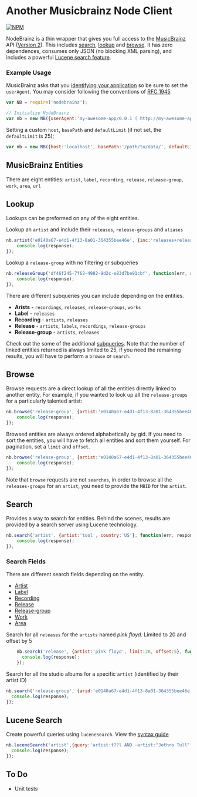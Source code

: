 # Another Musicbrainz Node Client

[![NPM](https://nodei.co/npm/nodebrainz.png?downloads=true)](https://nodei.co/npm/nodebrainz/)

NodeBrainz is a thin wrapper that gives you full access to the [MusicBrainz](http://musicbrainz.org/) API ([Version 2](http://musicbrainz.org/doc/Development/XML_Web_Service/Version_2/)). This includes [search](http://musicbrainz.org/doc/Development/XML_Web_Service/Version_2/Search), [lookup](http://musicbrainz.org/doc/Development/XML_Web_Service/Version_2/#Lookups) and [browse](http://musicbrainz.org/doc/Development/XML_Web_Service/Version_2/#Browse). It has zero dependences, consumes only JSON (no blocking XML parsing), and includes a powerful [Lucene search feature](#lucene-search).

### Example Usage

MusicBrainz asks that you [identifying your application](http://musicbrainz.org/doc/Development/XML_Web_Service/Version_2#Identifying_your_application_to_the_MusicBrainz_Web_Service) so be sure to set the `userAgent`. You may consider following the conventions of [RFC 1945](http://tools.ietf.org/html/rfc1945#section-3.7)

```javascript
var NB = require('nodebrainz');

// Initialize NodeBrainz
var nb = new NB({userAgent:'my-awesome-app/0.0.1 ( http://my-awesome-app.com )'});
```

Setting a custom `host`, `basePath` and `defaultLimit` (if not set, the `defaultLimit` is 25);

```javascript
var nb = new NB({host:'localhost', basePath:'/path/to/data/', defaultLimit:50});
```

## MusicBrainz Entities

There are eight entities: `artist`, `label`, `recording`, `release`, `release-group`, `work`, `area`, `url`

## Lookup

Lookups can be preformed on any of the eight entities.

Lookup an `artist` and include their `releases`, `release-groups` and `aliases`

```javascript
nb.artist('e0140a67-e4d1-4f13-8a01-364355bee46e', {inc:'releases+release-groups+aliases'}, function(err, response){
    console.log(response);
});
```

Lookup a `release-group` with no filtering or subqueries

```javascript
nb.releaseGroup('df46f245-7f62-4982-9d2c-e83d7be91cbf', function(err, response){
    console.log(response);
});
```

There are different subqueries you can include depending on the entities.

- **Arists** - `recordings`, `releases`, `release-groups`, `works`
- **Label** - `releases`
- **Recording** - `artists`, `releases`
- **Release** - `artists`, `labels`, `recordings`, `release-groups`
- **Release-group** - `artists`, `releases`

Check out the some of the additional [subqueries](http://musicbrainz.org/doc/Development/XML_Web_Service/Version_2#inc.3D_arguments_which_affect_subqueries). Note that the number of linked entities returned is always limited to 25, if you need the remaining results, you will have to perform a `browse` or `search`.

## Browse

Browse requests are a direct lookup of all the entities directly linked to another entity. For example, if you wanted to look up all the `release-groups` for a particularly talented artist:

```javascript
nb.browse('release-group', {artist:'e0140a67-e4d1-4f13-8a01-364355bee46e'}, function(err, response){
    console.log(response);
});
```
Browsed entities are always ordered alphabetically by gid. If you need to sort the entities, you will have to fetch all entities and sort them yourself. For pagination, set a `limit` and `offset`.

```javascript
nb.browse('release-group', {artist:'e0140a67-e4d1-4f13-8a01-364355bee46e', type:'album', limit:2, offset:1}, function(err, response){
    console.log(response);
});
```

Note that `browse` requests are not `searches`, in order to browse all the `releases-groups` for an `artist`, you need to provide the `MBID` for the `artist`.

## Search

Provides a way to search for entities. Behind the scenes, results are provided by a search server using Lucene technology.

```javascript
nb.search('artist', {artist:'tool', country:'US'}, function(err, response){
    console.log(response);
});
```

### Search Fields

There are different search fields depending on the entity.

- [Artist](http://musicbrainz.org/doc/Development/XML_Web_Service/Version_2/Search#Artist)
- [Label](http://musicbrainz.org/doc/Development/XML_Web_Service/Version_2/Search#Label)
- [Recording](http://musicbrainz.org/doc/Development/XML_Web_Service/Version_2/Search#Recording)
- [Release](http://musicbrainz.org/doc/Development/XML_Web_Service/Version_2/Search#Release)
- [Release-group](http://musicbrainz.org/doc/Development/XML_Web_Service/Version_2/Search#Release_Group)
- [Work](http://musicbrainz.org/doc/Development/XML_Web_Service/Version_2/Search#Work)
- [Area](http://musicbrainz.org/doc/Development/XML_Web_Service/Version_2/Search#Area)

Search for all `releases` for the `artists` named *pink floyd*. Limited to 20 and offset by 5

```javascript
    nb.search('release', {artist:'pink floyd', limit:20, offset:5}, function(err, response){
      console.log(response);
    });
```
Search for all the studio albums for a specific `artist` (identified by their artist ID)

```javascript
nb.search('release-group', {arid:'e0140a67-e4d1-4f13-8a01-364355bee46e', type:"album"}, function(err, response){
  console.log(response);
});
```

## Lucene Search

Create powerful queries using `luceneSearch`. View the [syntax guide](https://lucene.apache.org/core/4_3_0/queryparser/org/apache/lucene/queryparser/classic/package-summary.html#package_description)

```javascript
nb.luceneSearch('artist',{query:'artist:t??l AND -artist:"Jethro Tull"', limit: 2, offset: 1}, function(err, response){
  console.log(response);
});
```

## To Do

- Unit tests
